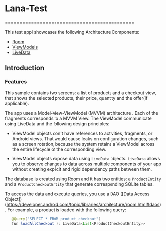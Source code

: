 # Lana-Test
=============================================

This test appl showcases the following Architecture Components:

* [Room](https://developer.android.com/topic/libraries/architecture/room.html)
* [ViewModels](https://developer.android.com/reference/android/arch/lifecycle/ViewModel.html)
* [LiveData](https://developer.android.com/reference/android/arch/lifecycle/LiveData.html)

Introduction
-------------

### Features

This sample contains two screens: a list of products and a checkout view, that shows the selected products, their price, quantity and the offer(if applicable).

The app uses a Model-View-ViewModel (MVVM) architecture . Each of the fragments corresponds to a MVVM View. The ViewModel communicate  using LiveData and the following design principles:

* ViewModel objects don't have references to activities, fragments, or Android views. That would cause leaks on configuration changes, such as a screen rotation, because the system retains a ViewModel across the entire lifecycle of the corresponding view.

* ViewModel objects expose data using `LiveData` objects. `LiveData` allows you to observe changes to data across multiple components of your app without creating explicit and rigid dependency paths between them.

The database is created using Room and it has two entities: a `ProductEntity` and a `ProductCheckoutEntity` that generate corresponding SQLite tables.

To access the data and execute queries, you use a DAO ([Data Access Object])(https://developer.android.com/topic/libraries/architecture/room.html#daos). For example, a product is loaded with the following query:

```java
   @Query("SELECT * FROM product_checkout")
   fun loadAllCheckout(): LiveData<List<ProductCheckoutEntity>>
```